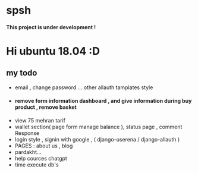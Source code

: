 # spsh
<h4>This project is under development !</h4>
<h1>Hi ubuntu 18.04 :D</h1>
<h2>my todo</h2>
<ul>
    <li>email , change password ... other allauth tamplates style</li>
    <li><h4>remove form information dashboard , and give information during buy product , remove basket</h4></li>
    <li>view  75 mehran tarif</li>
    <li>wallet section( page form manage balance ), status page , comment Response</li>
    <li>login style , signin with google , ( django-userena / django-allauth )</li>
    <li>PAGES  : about us , blog</li>
    <li> pardakht... </li> 
    <li> help cources chatgpt</li>
    <li>time execute db's</li>
</ul>